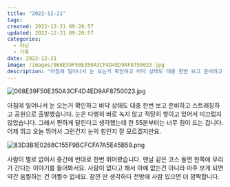 ```yaml
---
title: "2022-12-21"
tags:
created: 2022-12-21 09:28:57
updated: 2022-12-21 09:28:57
categories:
  - 러닝
  - 기록
date: 2022-12-21
image: /images/068E39F50E350A3CF4D4ED9AF8750023.jpg
description: "아침에 일어나서 눈 오는거 확인하고 바닥 상태도 대충 한번 보고 준비하고 스트레칭하고 공원으로 출발했습니다. 눈은 다행히 바로 녹지 않고 적당히 쌓이고 있어서 미끄럽지 않았습니다. 그래서 편하게 달린다고 생각했는데 한 55분부터는 너무 힘이 드는 겁니다. 어제 뛰고 오늘 뛰어서 그런건지"
---
```


![068E39F50E350A3CF4D4ED9AF8750023.jpg](/images/068E39F50E350A3CF4D4ED9AF8750023.jpg)
 
 

아침에 일어나서 눈 오는거 확인하고 바닥 상태도 대충 한번 보고 준비하고 스트레칭하고 공원으로 출발했습니다. 
눈은 다행히 바로 녹지 않고 적당히 쌓이고 있어서 미끄럽지 않았습니다. 그래서 편하게 달린다고 생각했는데 한 55분부터는 너무 힘이 드는 겁니다. 어제 뛰고 오늘 뛰어서 그런건지 눈의 힘인지 잘 모르겠지만요. 

 
 ![83D3B1E0268C155F9BCFCFA7A5E45B59.png](/images/83D3B1E0268C155F9BCFCFA7A5E45B59.png)
 
 

사람이 별로 없어서 중간에 반대로 한번 뛰어봤습니다. 맨날 같은 코스 돌면 한쪽에 무리가 간다는 이야기를 들어봐서요. 사람이 없다고 해서 아예 없는건 아니라 마주 보게 되면 약간 움찔하는 건 어쩔수 없네요. 잠깐 딴 생각하다 전방에 사람 있으면 더 깜짝합니다.
